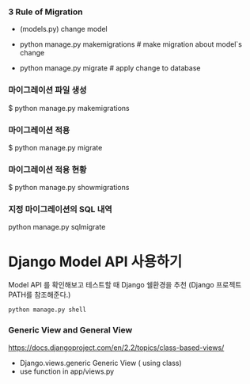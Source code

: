 
### 3 Rule of Migration

 - (models.py) change model

 - python manage.py makemigrations # make migration about model`s change

 - python manage.py migrate # apply change to database

### 마이그레이션 파일 생성
$ python manage.py makemigrations <app-name>

### 마이그레이션 적용
$ python manage.py migrate <app-name>

### 마이그레이션 적용 현황
$ python manage.py showmigrations <app-name>

### 지정 마이그레이션의 SQL 내역
 python manage.py sqlmigrate <app-name> <migration-name>

# Django Model API 사용하기

Model API 를 확인해보고 테스트할 때 Django 쉘환경을 추천
(Django 프로젝트 PATH를 참조해준다.)
```py
python manage.py shell
```

### Generic View and General View
https://docs.djangoproject.com/en/2.2/topics/class-based-views/
- Django.views.generic Generic View ( using class)
- use function in app/views.py

